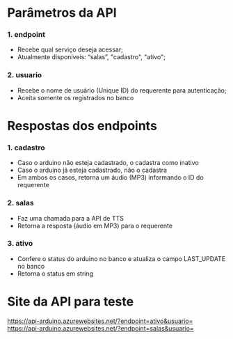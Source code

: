 # Parâmetros da API 
### 1. endpoint 
  - Recebe qual serviço deseja acessar;
  - Atualmente disponíveis: “salas”, "cadastro", "ativo";
### 2. usuario 
  - Recebe o nome de usuário (Unique ID) do requerente para autenticação;
  - Aceita somente os registrados no banco 

# Respostas dos endpoints 
### 1. cadastro 
  - Caso o arduino não esteja cadastrado, o cadastra como inativo
  - Caso o arduino já esteja cadastrado,  não o cadastra
  - Em ambos os casos, retorna um áudio (MP3) informando o ID do requerente
### 2. salas 
  - Faz uma chamada para a API de TTS
  - Retorna a resposta (áudio em  MP3) para o requerente 
### 3. ativo 
  - Confere o status do arduino no banco e atualiza o campo LAST_UPDATE no banco 
  - Retorna o status em string

# Site da API para teste
https://api-arduino.azurewebsites.net/?endpoint=ativo&usuario= <br>
https://api-arduino.azurewebsites.net/?endpoint=salas&usuario=
